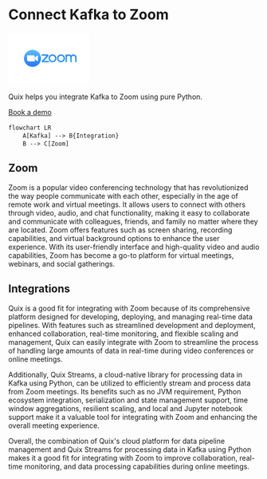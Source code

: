 # Connect Kafka to Zoom

![](./images/logo_1.jpg)

Quix helps you integrate Kafka to Zoom using pure Python.

<div>
<a class="md-button md-button--primary" href="https://share.hsforms.com/1iW0TmZzKQMChk0lxd_tGiw4yjw2?__hstc=175542013.2303933fbd746c0ac86d9ccbe9bc9100.1728383268831.1729603416735.1729620918855.31&__hssc=175542013.1.1729620918855&__hsfp=2132701734" target="_blank" style="margin-right:.5rem;">Book a demo</a>
<br/>
</div>

```mermaid
flowchart LR
    A[Kafka] --> B{Integration}
    B --> C[Zoom]
```

## Zoom

Zoom is a popular video conferencing technology that has revolutionized the way people communicate with each other, especially in the age of remote work and virtual meetings. It allows users to connect with others through video, audio, and chat functionality, making it easy to collaborate and communicate with colleagues, friends, and family no matter where they are located. Zoom offers features such as screen sharing, recording capabilities, and virtual background options to enhance the user experience. With its user-friendly interface and high-quality video and audio capabilities, Zoom has become a go-to platform for virtual meetings, webinars, and social gatherings.

## Integrations

Quix is a good fit for integrating with Zoom because of its comprehensive platform designed for developing, deploying, and managing real-time data pipelines. With features such as streamlined development and deployment, enhanced collaboration, real-time monitoring, and flexible scaling and management, Quix can easily integrate with Zoom to streamline the process of handling large amounts of data in real-time during video conferences or online meetings.

Additionally, Quix Streams, a cloud-native library for processing data in Kafka using Python, can be utilized to efficiently stream and process data from Zoom meetings. Its benefits such as no JVM requirement, Python ecosystem integration, serialization and state management support, time window aggregations, resilient scaling, and local and Jupyter notebook support make it a valuable tool for integrating with Zoom and enhancing the overall meeting experience.

Overall, the combination of Quix's cloud platform for data pipeline management and Quix Streams for processing data in Kafka using Python makes it a good fit for integrating with Zoom to improve collaboration, real-time monitoring, and data processing capabilities during online meetings.

